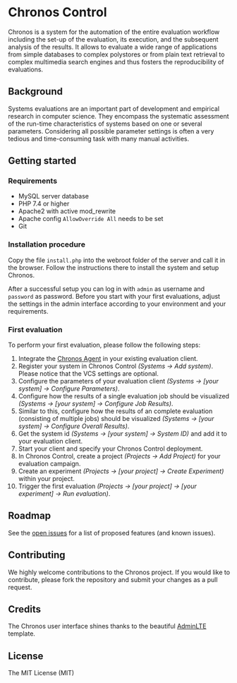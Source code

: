 # Chronos Control

Chronos is a system for the automation of the entire evaluation workflow including the set-up of the evaluation, its execution, and the subsequent analysis of the results. It allows to evaluate a wide range of applications from simple databases to complex polystores or from plain text retrieval to complex multimedia search engines and thus fosters the reproducibility of evaluations.


## Background
Systems evaluations are an important part of development and empirical research in computer science. They encompass the systematic assessment of the run-time characteristics of systems based on one or several parameters. Considering all possible parameter settings is often a very tedious and time-consuming task with many manual activities.


## Getting started

### Requirements

* MySQL server database
* PHP 7.4 or higher
* Apache2 with active mod_rewrite 
* Apache config `AllowOverride All` needs to be set
* Git


### Installation procedure
Copy the file `install.php` into the webroot folder of the server and call it in the browser.
Follow the instructions there to install the system and setup Chronos.

After a successful setup you can log in with `admin` as username and `password` as password. Before you start with your first evaluations, adjust the settings in the admin interface according to your environment and your requirements.


### First evaluation
To perform your first evaluation, please follow the following steps:

1. Integrate the [Chronos Agent](https://github.com/Chronos-EaaS/Chronos-Agent) in your existing evaluation client.
2. Register your system in Chronos Control _(Systems -> Add system)_. Please notice that the VCS settings are optional.
3. Configure the parameters of your evaluation client _(Systems -> \[your system\] -> Configure Parameters)_.
4. Configure how the results of a single evaluation job should be visualized _(Systems -> \[your system\] -> Configure Job Results)_.
5. Similar to this, configure how the results of an complete evaluation (consisting of multiple jobs) should be visualized _(Systems -> [your system] -> Configure Overall Results)_.
6. Get the system id _(Systems -> \[your system\] -> System ID)_ and add it to your evaluation client.
7. Start your client and specify your Chronos Control deployment.
8. In Chronos Control, create a project _(Projects -> Add Project)_ for your evaluation campaign.
8. Create an experiment _(Projects -> \[your project\] -> Create Experiment)_ within your project.
9. Trigger the first evaluation _(Projects -> \[your project\] -> \[your experiment\] -> Run evaluation)_.


## Roadmap
See the [open issues](https://github.com/Chronos-EaaS/Chronos-Control/issues) for a list of proposed features (and known issues).


## Contributing
We highly welcome contributions to the Chronos project. If you would like to contribute, please fork the repository and submit your changes as a pull request.


## Credits
The Chronos user interface shines thanks to the beautiful [AdminLTE](https://adminlte.io/) template.


## License
The MIT License (MIT)